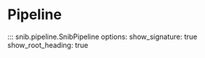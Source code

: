 # Pipeline

::: snib.pipeline.SnibPipeline
    options:
      show_signature: true
      show_root_heading: true